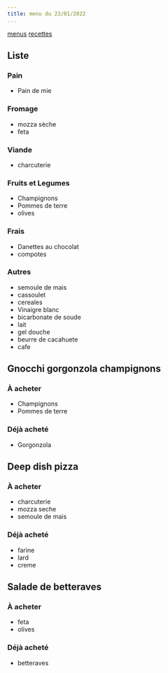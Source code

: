 ```yaml
---
title: menu du 23/01/2022
...
```


[menus](/menu.html)
[recettes](/recipe.html)

## Liste
### Pain
- Pain de mie
### Fromage
- mozza sèche
- feta
### Viande
- charcuterie
### Fruits et Legumes
- Champignons
- Pommes de terre 
- olives
### Frais
- Danettes au chocolat
- compotes
### Autres
- semoule de maіs
- cassoulet
- cereales
- Vinaigre blanc
- bicarbonate de soude
- lait
- gel douche
- beurre de cacahuete
- cafe

## Gnocchi gorgonzola champignons

### À acheter

- Champignons
- Pommes de terre

### Déjà acheté 

- Gorgonzola

## Deep dish pizza

### À acheter
- charcuterie
- mozza seche
- semoule de maіs

### Déjà acheté 
- farine
- lard
- creme

## Salade de betteraves

### À acheter
- feta
- olives

### Déjà acheté 
- betteraves

